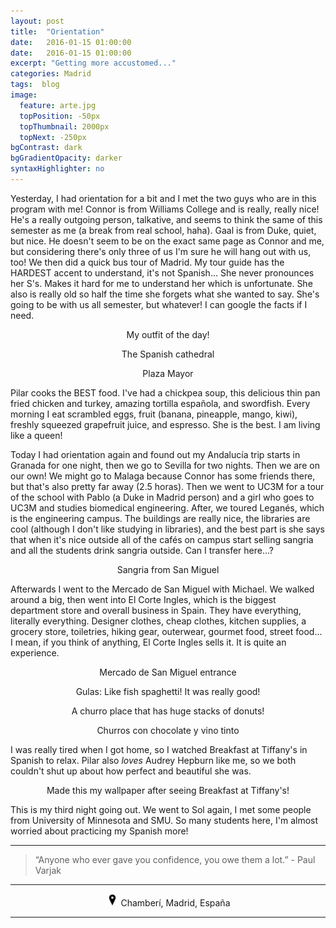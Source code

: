 ```yaml
---
layout: post
title:  "Orientation"
date:   2016-01-15 01:00:00
date:   2016-01-15 01:00:00
excerpt: "Getting more accustomed..."
categories: Madrid
tags:  blog
image:
  feature: arte.jpg
  topPosition: -50px
  topThumbnail: 2000px
  topNext: -250px
bgContrast: dark
bgGradientOpacity: darker
syntaxHighlighter: no
---
```


Yesterday, I had orientation for a bit and I met the two guys who are in this program with me! Connor is from Williams College and is really, really nice! He's a really outgoing person, talkative, and seems to think the same of this semester as me (a break from real school, haha). Gaal is from Duke, quiet, but nice. He doesn't seem to be on the exact same page as Connor and me, but considering there's only three of us I'm sure he will hang out with us, too! We then did a quick bus tour of Madrid. My tour guide has the HARDEST accent to understand, it's not Spanish... She never pronounces her S's. Makes it hard for me to understand her which is unfortunate. She also is really old so half the time she forgets what she wanted to say. She's going to be with us all semester, but whatever! I can google the facts if I need.

<div class="img img--fullContainer img--14xLeading" style="background-image: url({{ site.baseurl_posts_img }}spain/orientation/outfit.jpg);"></div>
<center><p style="font-size: 14px;">My outfit of the day!</p></center>

<div class="img img--fullContainer img--14xLeading" style="background-image: url({{ site.baseurl_posts_img }}spain/orientation/cathedral.jpg);"></div>
<center><p style="font-size: 14px;">The Spanish cathedral</p></center>

<div class="img img--fullContainer img--14xLeading" style="background-image: url({{ site.baseurl_posts_img }}spain/orientation/plazamayor.jpg);"></div>
<center><p style="font-size: 14px;">Plaza Mayor</p></center>

Pilar cooks the BEST food. I've had a chickpea soup, this delicious thin pan fried chicken and turkey, amazing tortilla española, and swordfish. Every morning I eat scrambled eggs, fruit (banana, pineapple, mango, kiwi), freshly squeezed grapefruit juice, and espresso. She is the best. I am living like a queen!

Today I had orientation again and found out my Andalucía trip starts in Granada for one night, then we go to Sevilla for two nights. Then we are on our own! We might go to Malaga because Connor has some friends there, but that's also pretty far away (2.5 horas). Then we went to UC3M for a tour of the school with Pablo (a Duke in Madrid person) and a girl who goes to UC3M and studies biomedical engineering. After, we toured Leganés, which is the engineering campus. The buildings are really nice, the libraries are cool (although I don't like studying in libraries), and the best part is she says that when it's nice outside all of the cafés on campus start selling sangria and all the students drink sangria outside. Can I transfer here...?

<div class="img img--fullContainer img--14xLeading" style="background-image: url({{ site.baseurl_posts_img }}spain/orientation/sangria.jpg);"></div>
<center><p style="font-size: 14px;">Sangria from San Miguel</p></center>

Afterwards I went to the Mercado de San Miguel with Michael. We walked around a big, then went into El Corte Ingles, which is the biggest department store and overall business in Spain. They have everything, literally everything. Designer clothes, cheap clothes, kitchen supplies, a grocery store, toiletries, hiking gear, outerwear, gourmet food, street food... I mean, if you think of anything, El Corte Ingles sells it. It is quite an experience.

<div class="img img--fullContainer img--14xLeading" style="background-image: url({{ site.baseurl_posts_img }}spain/orientation/sanmiguel.jpg);"></div>
<center><p style="font-size: 14px;">Mercado de San Miguel entrance</p></center>

<div class="img img--fullContainer img--14xLeading" style="background-image: url({{ site.baseurl_posts_img }}spain/orientation/gulas.jpg);"></div>
<center><p style="font-size: 14px;">Gulas: Like fish spaghetti! It was really good!</p></center>

<div class="img img--fullContainer img--14xLeading" style="background-image: url({{ site.baseurl_posts_img }}spain/orientation/churros.jpg);"></div>
<center><p style="font-size: 14px;">A churro place that has huge stacks of donuts!</p></center>

<div class="img img--fullContainer img--14xLeading" style="background-image: url({{ site.baseurl_posts_img }}spain/orientation/vino.jpg);"></div>
<center><p style="font-size: 14px;">Churros con chocolate y vino tinto</p></center>

I was really tired when I got home, so I watched Breakfast at Tiffany's in Spanish to relax. Pilar also *loves* Audrey Hepburn like me, so we both couldn't shut up about how perfect and beautiful she was.

<div class="img img--fullContainer img--14xLeading" style="background-image: url({{ site.baseurl_posts_img }}spain/orientation/breakfast.jpg);"></div>
<center><p style="font-size: 14px;">Made this my wallpaper after seeing Breakfast at Tiffany's!</p></center>

This is my third night going out. We went to Sol again, I met some people from University of Minnesota and SMU. So many students here, I'm almost worried about practicing my Spanish more!

<hr>

<blockquote class="largeQuote">“Anyone who ever gave you confidence, you owe them a lot.” - Paul Varjak</blockquote>

<hr>

<center><img src="/assets/images/location.png" height=20px width=20px/> Chamberí, Madrid, España</center>

<hr>
